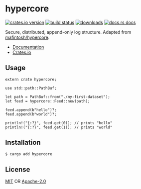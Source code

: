 # hypercore
[![crates.io version][1]][2] [![build status][3]][4]
[![downloads][5]][6] [![docs.rs docs][7]][8]

Secure, distributed, append-only log structure. Adapted from
[mafintosh/hypercore](https://github.com/datrs/hypercore).

- [Documentation][8]
- [Crates.io][2]

## Usage
```rust,ignore
extern crate hypercore;

use std::path::PathBuf;

let path = PathBuf::from("./my-first-dataset");
let feed = hypercore::Feed::new(path);

feed.append(b"hello")?;
feed.append(b"world")?;

println!("{:?}", feed.get(0)); // prints "hello"
println!("{:?}", feed.get(1)); // prints "world"
```

## Installation
```sh
$ cargo add hypercore
```

## License
[MIT](./LICENSE-MIT) OR [Apache-2.0](./LICENSE-APACHE)

[1]: https://img.shields.io/crates/v/hypercore.svg?style=flat-square
[2]: https://crates.io/crates/hypercore
[3]: https://img.shields.io/travis/datrs/hypercore.svg?style=flat-square
[4]: https://travis-ci.org/datrs/hypercore
[5]: https://img.shields.io/crates/d/hypercore.svg?style=flat-square
[6]: https://crates.io/crates/hypercore
[7]: https://docs.rs/hypercore/badge.svg
[8]: https://docs.rs/hypercore
